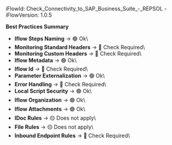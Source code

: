 iFlowId: Check_Connectivity_to_SAP_Business_Suite_-_REPSOL - iFlowVersion: 1.0.5

**Best Practices Summary**
- **Iflow Steps Naming** -> 🟢 Ok\
- **Monitoring Standard Headers** -> 🔴 Check Required\
- **Monitoring Custom Headers** -> 🔴 Check Required\
- **Iflow Metadata** -> 🟢 Ok\
- **Iflow Id** -> 🔴 Check Required\
- **Parameter Externalization** -> 🟢 Ok\
- **Error Handling** -> 🔴 Check Required\
- **Local Script Security** -> 🟢 Ok\
- **Iflow Organization** -> 🟢 Ok\
- **Iflow Attachments** -> 🟢 Ok\
- **IDoc Rules** -> 🟡 Does not apply\
- **File Rules** -> 🟡 Does not apply\
- **Inbound Endpoint Rules** -> 🔴 Check Required\